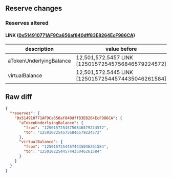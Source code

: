 ## Reserve changes

### Reserves altered

#### LINK ([0x514910771AF9Ca656af840dff83E8264EcF986CA](https://etherscan.io/address/0x514910771AF9Ca656af840dff83E8264EcF986CA))

| description | value before | value after |
| --- | --- | --- |
| aTokenUnderlyingBalance | 12,501,572.5457 LINK [12501572545756846579224572] | 12,501,022.5457 LINK [12501022545756846579224572] |
| virtualBalance | 12,501,572.5445 LINK [12501572544574435046261584] | 12,501,022.5445 LINK [12501022544574435046261584] |


## Raw diff

```json
{
  "reserves": {
    "0x514910771AF9Ca656af840dff83E8264EcF986CA": {
      "aTokenUnderlyingBalance": {
        "from": "12501572545756846579224572",
        "to": "12501022545756846579224572"
      },
      "virtualBalance": {
        "from": "12501572544574435046261584",
        "to": "12501022544574435046261584"
      }
    }
  }
}
```